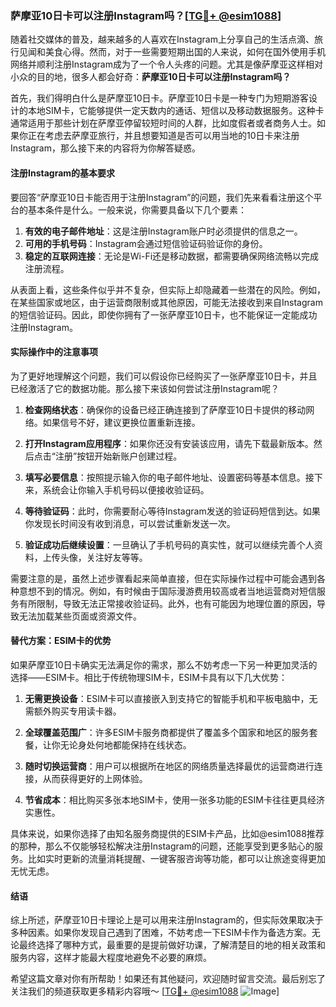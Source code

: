 ### 萨摩亚10日卡可以注册Instagram吗？[[TG💪+ @esim1088](https://t.me/s/esim1088)]

随着社交媒体的普及，越来越多的人喜欢在Instagram上分享自己的生活点滴、旅行见闻和美食心得。然而，对于一些需要短期出国的人来说，如何在国外使用手机网络并顺利注册Instagram成为了一个令人头疼的问题。尤其是像萨摩亚这样相对小众的目的地，很多人都会好奇：**萨摩亚10日卡可以注册Instagram吗？**

首先，我们得明白什么是萨摩亚10日卡。萨摩亚10日卡是一种专门为短期游客设计的本地SIM卡，它能够提供一定天数内的通话、短信以及移动数据服务。这种卡通常适用于那些计划在萨摩亚停留较短时间的人群，比如度假者或者商务人士。如果你正在考虑去萨摩亚旅行，并且想要知道是否可以用当地的10日卡来注册Instagram，那么接下来的内容将为你解答疑惑。

#### 注册Instagram的基本要求

要回答“萨摩亚10日卡能否用于注册Instagram”的问题，我们先来看看注册这个平台的基本条件是什么。一般来说，你需要具备以下几个要素：

1. **有效的电子邮件地址**：这是注册Instagram账户时必须提供的信息之一。
2. **可用的手机号码**：Instagram会通过短信验证码验证你的身份。
3. **稳定的互联网连接**：无论是Wi-Fi还是移动数据，都需要确保网络流畅以完成注册流程。

从表面上看，这些条件似乎并不复杂，但实际上却隐藏着一些潜在的风险。例如，在某些国家或地区，由于运营商限制或其他原因，可能无法接收到来自Instagram的短信验证码。因此，即使你拥有了一张萨摩亚10日卡，也不能保证一定能成功注册Instagram。

#### 实际操作中的注意事项

为了更好地理解这个问题，我们可以假设你已经购买了一张萨摩亚10日卡，并且已经激活了它的数据功能。那么接下来该如何尝试注册Instagram呢？

1. **检查网络状态**：确保你的设备已经正确连接到了萨摩亚10日卡提供的移动网络。如果信号不好，建议更换位置重新连接。
   
2. **打开Instagram应用程序**：如果你还没有安装该应用，请先下载最新版本。然后点击“注册”按钮开始新账户创建过程。

3. **填写必要信息**：按照提示输入你的电子邮件地址、设置密码等基本信息。接下来，系统会让你输入手机号码以便接收验证码。

4. **等待验证码**：此时，你需要耐心等待Instagram发送的验证码短信到达。如果你发现长时间没有收到消息，可以尝试重新发送一次。

5. **验证成功后继续设置**：一旦确认了手机号码的真实性，就可以继续完善个人资料，上传头像，关注好友等等。

需要注意的是，虽然上述步骤看起来简单直接，但在实际操作过程中可能会遇到各种意想不到的情况。例如，有时候由于国际漫游费用较高或者当地运营商对短信服务有所限制，导致无法正常接收验证码。此外，也有可能因为地理位置的原因，导致无法加载某些页面或资源文件。

#### 替代方案：ESIM卡的优势

如果萨摩亚10日卡确实无法满足你的需求，那么不妨考虑一下另一种更加灵活的选择——ESIM卡。相比于传统物理SIM卡，ESIM卡具有以下几大优势：

1. **无需更换设备**：ESIM卡可以直接嵌入到支持它的智能手机和平板电脑中，无需额外购买专用读卡器。
   
2. **全球覆盖范围广**：许多ESIM卡服务商都提供了覆盖多个国家和地区的服务套餐，让你无论身处何地都能保持在线状态。
   
3. **随时切换运营商**：用户可以根据所在地区的网络质量选择最优的运营商进行连接，从而获得更好的上网体验。

4. **节省成本**：相比购买多张本地SIM卡，使用一张多功能的ESIM卡往往更具经济实惠性。

具体来说，如果你选择了由知名服务商提供的ESIM卡产品，比如@esim1088推荐的那种，那么不仅能够轻松解决注册Instagram的问题，还能享受到更多贴心的服务。比如实时更新的流量消耗提醒、一键客服咨询等功能，都可以让旅途变得更加无忧无虑。

#### 结语

综上所述，萨摩亚10日卡理论上是可以用来注册Instagram的，但实际效果取决于多种因素。如果你发现自己遇到了困难，不妨考虑一下ESIM卡作为备选方案。无论最终选择了哪种方式，最重要的是提前做好功课，了解清楚目的地的相关政策和服务内容，这样才能最大程度地避免不必要的麻烦。

希望这篇文章对你有所帮助！如果还有其他疑问，欢迎随时留言交流。最后别忘了关注我们的频道获取更多精彩内容哦～ [[TG💪+ @esim1088](https://t.me/s/esim1088) ![Image](https://i.postimg.cc/4NQfJmqS/Snipaste-2025-05-13-00-14-12.png)]